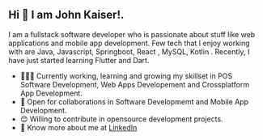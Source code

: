 
## Hi 👋 I am John Kaiser!.  

I am a  fullstack software developer who is passionate about stuff like web applications and mobile app development. Few tech that I enjoy working with are Java, Javascript, Springboot, React , MySQL, Kotlin . Recently, I have just started learning Flutter and Dart.

- 👨🏽‍💻 Currently working, learning and growing my skillset in  POS Software Development, Web Apps Developement and Crossplatform App Development.
- 🤝 Open for collaborations in Software Developmemt and Mobile App Development.
- 😊 Willing to contribute in opensource development projects.
- 👨 Know more about me at [LinkedIn](https://www.linkedin.com/in/john-kaiser-910692212/) 
